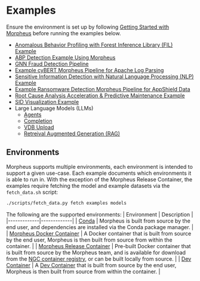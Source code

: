 <!--
SPDX-FileCopyrightText: Copyright (c) 2022-2024, NVIDIA CORPORATION & AFFILIATES. All rights reserved.
SPDX-License-Identifier: Apache-2.0

Licensed under the Apache License, Version 2.0 (the "License");
you may not use this file except in compliance with the License.
You may obtain a copy of the License at

http://www.apache.org/licenses/LICENSE-2.0

Unless required by applicable law or agreed to in writing, software
distributed under the License is distributed on an "AS IS" BASIS,
WITHOUT WARRANTIES OR CONDITIONS OF ANY KIND, either express or implied.
See the License for the specific language governing permissions and
limitations under the License.
-->

# Examples
Ensure the environment is set up by following [Getting Started with Morpheus](./getting_started.md) before running the examples below.
* [Anomalous Behavior Profiling with Forest Inference Library (FIL) Example](../../examples/abp_nvsmi_detection/README.md)
* [ABP Detection Example Using Morpheus](../../examples/abp_pcap_detection/README.md)
* [GNN Fraud Detection Pipeline](../../examples/gnn_fraud_detection_pipeline/README.md)
* [Example cyBERT Morpheus Pipeline for Apache Log Parsing](../../examples/log_parsing/README.md)
* [Sensitive Information Detection with Natural Language Processing (NLP) Example](../../examples/nlp_si_detection/README.md)
* [Example Ransomware Detection Morpheus Pipeline for AppShield Data](../../examples/ransomware_detection/README.md)
* [Root Cause Analysis Acceleration & Predictive Maintenance Example](../../examples/root_cause_analysis/README.md)
* [SID Visualization Example](../../examples/sid_visualization/README.md)
* Large Language Models (LLMs)
  * [Agents](../../examples/llm/agents/README.md)
  * [Completion](../../examples/llm/completion/README.md)
  * [VDB Upload](../../examples/llm/vdb_upload/README.md)
  * [Retreival Augmented Generation (RAG)](../../examples/llm/rag/README.md)


## Environments
Morpheus supports multiple environments, each environment is intended to support a given use-case. Each example documents which environments it is able to run in. With the exception of the Morpheus Release Container, the examples require fetching the model and example datasets via the `fetch_data.sh` script:
```bash
./scripts/fetch_data.py fetch examples models
```

The following are the supported environments:
| Environment | Description |
|-------------|-------------|
| [Conda](./developer_guide/contributing.md#build-in-a-conda-environment) | Morpheus is built from source by the end user, and dependencies are installed via the Conda package manager. |
| [Morpheus Docker Container](./developer_guide/contributing.md#build-in-docker-container) | A Docker container that is built from source by the end user, Morpheus is then built from source from within the container. |
| [Morpheus Release Container](./getting_started.md#building-the-morpheus-container) | Pre-built Docker container that is built from source by the Morpheus team, and is available for download from the [NGC container registry](https://catalog.ngc.nvidia.com/orgs/nvidia/teams/morpheus/containers/morpheus/tags), or can be built locally from source. |
| [Dev Container](https://github.com/nv-morpheus/Morpheus/blob/branch-24.06/.devcontainer/README.md) | A [Dev Container](https://containers.dev/) that is built from source by the end user, Morpheus is then built from source from within the container. |
